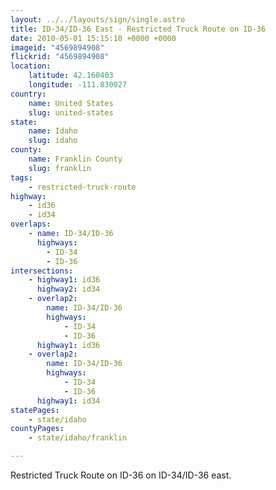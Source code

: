 ```yaml
---
layout: ../../layouts/sign/single.astro
title: ID-34/ID-36 East - Restricted Truck Route on ID-36
date: 2010-05-01 15:15:10 +0000 +0000
imageid: "4569894908"
flickrid: "4569894908"
location:
    latitude: 42.160403
    longitude: -111.830027
country:
    name: United States
    slug: united-states
state:
    name: Idaho
    slug: idaho
county:
    name: Franklin County
    slug: franklin
tags:
    - restricted-truck-route
highway:
    - id36
    - id34
overlaps:
    - name: ID-34/ID-36
      highways:
        - ID-34
        - ID-36
intersections:
    - highway1: id36
      highway2: id34
    - overlap2:
        name: ID-34/ID-36
        highways:
            - ID-34
            - ID-36
      highway1: id36
    - overlap2:
        name: ID-34/ID-36
        highways:
            - ID-34
            - ID-36
      highway1: id34
statePages:
    - state/idaho
countyPages:
    - state/idaho/franklin

---
```

Restricted Truck Route on ID-36 on ID-34/ID-36 east.